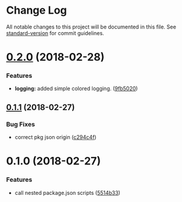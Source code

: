 # Change Log

All notable changes to this project will be documented in this file. See [standard-version](https://github.com/conventional-changelog/standard-version) for commit guidelines.

<a name="0.2.0"></a>
# [0.2.0](https://github.com/sinnerschrader/gregarious/compare/v0.1.1...v0.2.0) (2018-02-28)


### Features

* **logging:** added simple colored logging. ([9fb5020](https://github.com/sinnerschrader/gregarious/commit/9fb5020))



<a name="0.1.1"></a>
## [0.1.1](https://github.com/sinnerschrader/gregarious/compare/v0.1.0...v0.1.1) (2018-02-27)


### Bug Fixes

* correct pkg json origin ([c294c4f](https://github.com/sinnerschrader/gregarious/commit/c294c4f))



<a name="0.1.0"></a>
# 0.1.0 (2018-02-27)


### Features

* call nested package.json scripts ([5514b33](https://github.com/sinnerschrader/gregarious/commit/5514b33))
